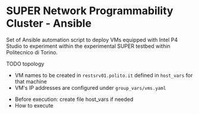 # SUPER Network Programmability Cluster - Ansible

Set of Ansible automation script to deploy VMs equipped with Intel P4 Studio to experiment within the experimental SUPER testbed within Politecnico di Torino.

TODO topology


* VM names to be created in `restsrv01.polito.it` defined in `host_vars` for that machine
* VM's IP addresses are configured under `group_vars/vms.yaml`

- Before execution: create file host_vars if needed
- How to execute